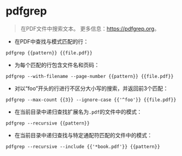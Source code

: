 # pdfgrep

> 在PDF文件中搜索文本。
> 更多信息：<https://pdfgrep.org>。

- 在PDF中查找与模式匹配的行：

`pdfgrep {{pattern}} {{file.pdf}}`

- 为每个匹配的行包含文件名和页码：

`pdfgrep --with-filename --page-number {{pattern}} {{file.pdf}}`

- 对以“foo”开头的行进行不区分大小写的搜索，并返回前3个匹配：

`pdfgrep --max-count {{3}} --ignore-case {{'^foo'}} {{file.pdf}}`

- 在当前目录中递归查找扩展名为`.pdf`的文件中的模式：

`pdfgrep --recursive {{pattern}}`

- 在当前目录中递归查找与特定通配符匹配的文件中的模式：

`pdfgrep --recursive --include {{'*book.pdf'}} {{pattern}}`